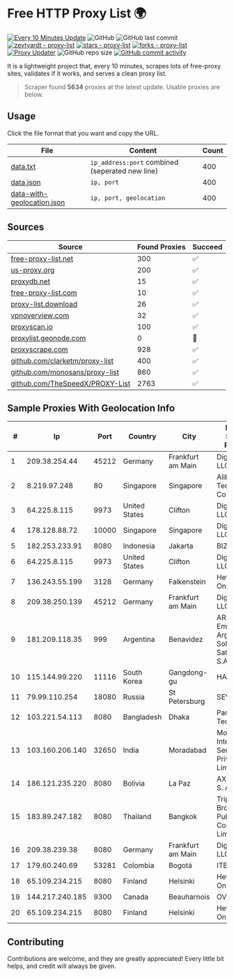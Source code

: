 
# Free HTTP Proxy List 🌍

[![Every 10 Minutes Update](https://github.com/mertguvencli/http-proxy-list/actions/workflows/main.yml/badge.svg?branch=main)](https://github.com/mertguvencli/http-proxy-list/actions/workflows/main.yml)
![GitHub](https://img.shields.io/github/license/mertguvencli/http-proxy-list)
![GitHub last commit](https://img.shields.io/github/last-commit/mertguvencli/http-proxy-list)
[![zevtyardt - proxy-list](https://img.shields.io/static/v1?label=zevtyardt&message=proxy-list&color=blue&logo=github)](https://github.com/zevtyardt/proxy-list "Go to GitHub repo")
[![stars - proxy-list](https://img.shields.io/github/stars/zevtyardt/proxy-list?style=social)](https://github.com/zevtyardt/proxy-list)
[![forks - proxy-list](https://img.shields.io/github/forks/zevtyardt/proxy-list?style=social)](https://github.com/zevtyardt/proxy-list)
[![Proxy Updater](https://github.com/zevtyardt/proxy-list/workflows/Proxy%20Updater/badge.svg)](https://github.com/zevtyardt/proxy-list/actions?query=workflow:"Proxy+Updater")
![GitHub repo size](https://img.shields.io/github/repo-size/zevtyardt/proxy-list)
[![GitHub commit activity](https://img.shields.io/github/commit-activity/m/zevtyardt/proxy-list?logo=commits)](https://github.com/zevtyardt/proxy-list/commits/main)

It is a lightweight project that, every 10 minutes, scrapes lots of free-proxy sites, validates if it works, and serves a clean proxy list.

> Scraper found **5634** proxies at the latest update. Usable proxies are below.

## Usage

Click the file format that you want and copy the URL.

|File|Content|Count|
|----|-------|-----|
|[data.txt](https://raw.githubusercontent.com/mertguvencli/http-proxy-list/main/proxy-list/data.txt)|`ip_address:port` combined (seperated new line)|400|
|[data.json](https://raw.githubusercontent.com/mertguvencli/http-proxy-list/main/proxy-list/data.json)|`ip, port`|400|
|[data-with-geolocation.json](https://raw.githubusercontent.com/mertguvencli/http-proxy-list/main/proxy-list/data-with-geolocation.json)|`ip, port, geolocation`|400|

## Sources

|Source|Found Proxies|Succeed|
|------|-------------|-------|
|[free-proxy-list.net](https://free-proxy-list.net)|300|✅|
|[us-proxy.org](https://www.us-proxy.org)|200|✅|
|[proxydb.net](http://proxydb.net)|15|✅|
|[free-proxy-list.com](https://free-proxy-list.com/?page=&port=&type%5B%5D=http&type%5B%5D=https&up_time=0&search=Search)|10|✅|
|[proxy-list.download](https://www.proxy-list.download/HTTP)|26|✅|
|[vpnoverview.com](https://vpnoverview.com/privacy/anonymous-browsing/free-proxy-servers)|32|✅|
|[proxyscan.io](https://www.proxyscan.io)|100|✅|
|[proxylist.geonode.com](https://proxylist.geonode.com/api/proxy-list?limit=300&page=1&sort_by=lastChecked&sort_type=desc&protocols=http,https)|0|🚫|
|[proxyscrape.com](https://api.proxyscrape.com/v2/?request=displayproxies&protocol=http&timeout=10000&country=all&ssl=all&anonymity=all)|928|✅|
|[github.com/clarketm/proxy-list](https://raw.githubusercontent.com/clarketm/proxy-list/master/proxy-list-raw.txt)|400|✅|
|[github.com/monosans/proxy-list](https://raw.githubusercontent.com/monosans/proxy-list/main/proxies/http.txt)|860|✅|
|[github.com/TheSpeedX/PROXY-List](https://raw.githubusercontent.com/TheSpeedX/PROXY-List/master/http.txt)|2763|✅|


## Sample Proxies With Geolocation Info

|#|Ip|Port|Country|City|Internet Service Provider|
|-|--|----|-------|----|-------------------------|
|1|209.38.254.44|45212|Germany|Frankfurt am Main|DigitalOcean, LLC|
|2|8.219.97.248|80|Singapore|Singapore|Alibaba (US) Technology Co., Ltd.|
|3|64.225.8.115|9973|United States|Clifton|DigitalOcean, LLC|
|4|178.128.88.72|10000|Singapore|Singapore|DigitalOcean, LLC|
|5|182.253.233.91|8080|Indonesia|Jakarta|BIZNET|
|6|64.225.8.115|9973|United States|Clifton|DigitalOcean, LLC|
|7|136.243.55.199|3128|Germany|Falkenstein|Hetzner Online GmbH|
|8|209.38.250.139|45212|Germany|Frankfurt am Main|DigitalOcean, LLC|
|9|181.209.118.35|999|Argentina|Benavidez|ARSAT - Empresa Argentina de Soluciones Satelitales S.A|
|10|115.144.99.220|11116|South Korea|Gangdong-gu|HAIonNet|
|11|79.99.110.254|18080|Russia|St Petersburg|SEVEREN|
|12|103.221.54.113|8080|Bangladesh|Dhaka|Pandora Technology|
|13|103.160.206.140|32650|India|Moradabad|Moradabad Internet Services Private Limited|
|14|186.121.235.220|8080|Bolivia|La Paz|AXS Bolivia S. A.|
|15|183.89.247.182|8080|Thailand|Bangkok|Triple T Broadband Public Company Limited|
|16|209.38.239.38|8080|Germany|Frankfurt am Main|DigitalOcean, LLC|
|17|179.60.240.69|53281|Colombia|Bogotá|ITELKOM|
|18|65.109.234.215|8080|Finland|Helsinki|Hetzner Online GmbH|
|19|144.217.240.185|9300|Canada|Beauharnois|OVH SAS|
|20|65.109.234.215|8080|Finland|Helsinki|Hetzner Online GmbH|



## Contributing

Contributions are welcome, and they are greatly appreciated! Every
little bit helps, and credit will always be given.


